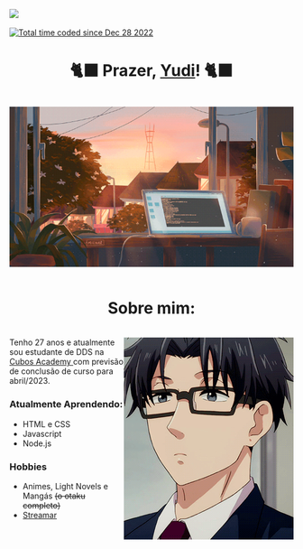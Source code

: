 ![](https://komarev.com/ghpvc/?username=alex-yudi)

<a href="https://wakatime.com/@2b7daf4e-301b-4513-8851-88e73f7aa6b1"><img src="https://wakatime.com/badge/user/2b7daf4e-301b-4513-8851-88e73f7aa6b1.svg" alt="Total time coded since Dec 28 2022" /></a>

<h1 align = "center"> 🐈‍⬛ Prazer, <a href="https://www.linkedin.com/in/alex-yudi/" target="_blank"> Yudi</a>! 🐈‍⬛ </h1>
<br/>
<div align="center">
<img src="/computador.gif" align="center">
</div>
<br/>
<h1 align = "center">Sobre mim:</h1>
<br/>
<img src="/hirotaka.gif" align="right">

<div align="left>
 <p align="center">Tenho 27 anos e atualmente sou estudante de DDS na <a href="https://cubos.academy/" target="_blank"> Cubos Academy </a> com previsão de conclusão de curso para abril/2023.</p>
</div>

<div align="left">     
      <h3> Atualmente Aprendendo: </h3>
      <ul>
      <li> HTML e CSS </li>
      <li> Javascript </li>
      <li> Node.js </li>
      </ul>
</div>

<div align="left">     
      <h3> Hobbies </h3>
      <ul>
      <li> Animes, Light Novels e Mangás <s>(o otaku completo)</s></li>
      <li> <a href="https://www.twitch.tv/yudi095"> Streamar </a> </li>
      </ul>
</div>




